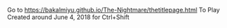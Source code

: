 Go to 
https://bakalmiyu.github.io/The-Nightmare/thetitlepage.html
To Play 
<br/>
Created around June 4, 2018 for Ctrl+Shift
